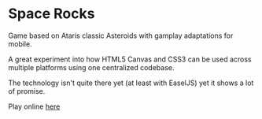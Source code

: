 Space Rocks
=========

Game based on Ataris classic Asteroids with gamplay adaptations for mobile.

A great experiment into how HTML5 Canvas and CSS3 can be used across multiple platforms using one centralized codebase.

The technology isn't quite there yet (at least with EaselJS) yet it shows a lot of promise.

Play online [here](http://jrgrafton.github.io/asteroids/production/)
